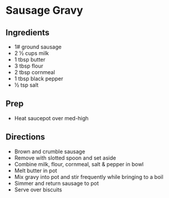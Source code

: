 # Sausage Gravy

## Ingredients

- 1# ground sausage
- 2 ½ cups milk
- 1 tbsp butter
- 3 tbsp flour
- 2 tbsp cornmeal
- 1 tbsp black pepper
- ½ tsp salt

## Prep

- Heat saucepot over med-high

## Directions

- Brown and crumble sausage
- Remove with slotted spoon and set aside
- Combine milk, flour, cornmeal, salt & pepper in bowl
- Melt butter in pot
- Mix gravy into pot and stir frequently while bringing to a boil
- Simmer and return sausage to pot
- Serve over biscuits
